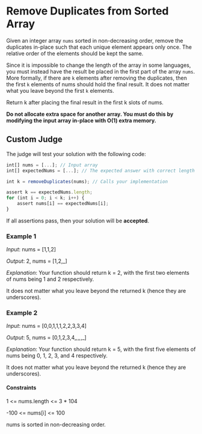 # Remove Duplicates from Sorted Array

Given an integer array `nums` sorted in non-decreasing order, remove the duplicates in-place such that each unique element appears only once. The relative order of the elements should be kept the same.

Since it is impossible to change the length of the array in some languages, you must instead have the result be placed in the first part of the array `nums`. More formally, if there are `k` elements after removing the duplicates, then the first `k` elements of nums should hold the final result. It does not matter what you leave beyond the first `k` elements.

Return k after placing the final result in the first k slots of nums.

**Do not allocate extra space for another array. You must do this by modifying the input array in-place with O(1) extra memory.**

## Custom Judge

The judge will test your solution with the following code:

```js
int[] nums = [...]; // Input array
int[] expectedNums = [...]; // The expected answer with correct length

int k = removeDuplicates(nums); // Calls your implementation

assert k == expectedNums.length;
for (int i = 0; i < k; i++) {
    assert nums[i] == expectedNums[i];
}
```

If all assertions pass, then your solution will be **accepted**.

### Example 1

*Input*: nums = [1,1,2]

*Output*: 2, nums = [1,2,_]

*Explanation*: Your function should return k = 2, with the first two elements of nums being 1 and 2 respectively.

It does not matter what you leave beyond the returned k (hence they are underscores).

### Example 2

*Input*: nums = [0,0,1,1,1,2,2,3,3,4]

*Output*: 5, nums = [0,1,2,3,4,_,_,_,_,_]

*Explanation*: Your function should return k = 5, with the first five elements of nums being 0, 1, 2, 3, and 4 respectively.

It does not matter what you leave beyond the returned k (hence they are underscores).

#### Constraints

1 <= nums.length <= 3 * 104

-100 <= nums[i] <= 100

nums is sorted in non-decreasing order.
